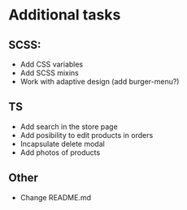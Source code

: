# Additional tasks

## SCSS:
- Add CSS variables
- Add SCSS mixins
- Work with adaptive design (add burger-menu?)
## TS
- Add search in the store page
- Add posibility to edit products in orders
- Incapsulate delete modal
- Add photos of products
## Other
- Change README.md
